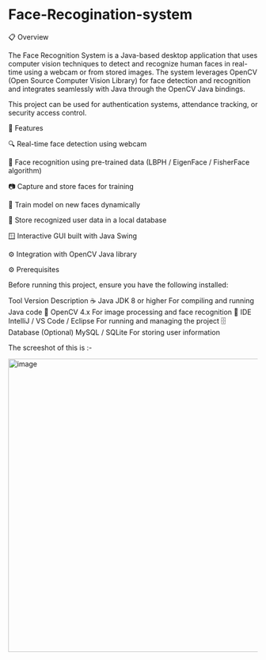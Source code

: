 # Face-Recogination-system

📋 Overview

The Face Recognition System is a Java-based desktop application that uses computer vision techniques to detect and recognize human faces in real-time using a webcam or from stored images. The system leverages OpenCV (Open Source Computer Vision Library) for face detection and recognition and integrates seamlessly with Java through the OpenCV Java bindings.

This project can be used for authentication systems, attendance tracking, or security access control.

🚀 Features

🔍 Real-time face detection using webcam

🧩 Face recognition using pre-trained data (LBPH / EigenFace / FisherFace algorithm)

📷 Capture and store faces for training

🧠 Train model on new faces dynamically

💾 Store recognized user data in a local database

🪟 Interactive GUI built with Java Swing

⚙️ Integration with OpenCV Java library

⚙️ Prerequisites

Before running this project, ensure you have the following installed:

Tool	Version	Description
☕ Java JDK	8 or higher	For compiling and running Java code
🧠 OpenCV	4.x	For image processing and face recognition
🧩 IDE	IntelliJ / VS Code / Eclipse	For running and managing the project
🗄️ Database (Optional)	MySQL / SQLite	For storing user information

The screeshot of this is :-

<img width="638" height="593" alt="image" src="https://github.com/user-attachments/assets/a71322af-44e6-4a24-b4e9-197afbc782c0" />
